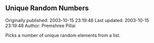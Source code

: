 ## Unique Random Numbers

Originally published: 2003-10-15 23:19:48
Last updated: 2003-10-15 23:19:48
Author: Premshree Pillai

Picks a number of unique random elements from a list.